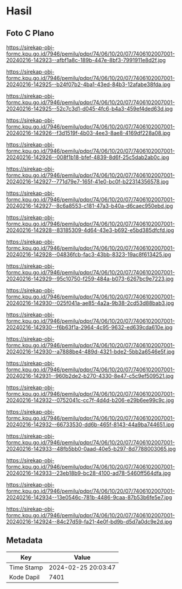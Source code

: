 # Hasil

## Foto C Plano

https://sirekap-obj-formc.kpu.go.id/7946/pemilu/pdpr/74/06/10/20/07/7406102007001-20240216-142923--afbf1a8c-189b-447e-8bf3-7991911e8d2f.jpg

https://sirekap-obj-formc.kpu.go.id/7946/pemilu/pdpr/74/06/10/20/07/7406102007001-20240216-142925--b24f07b2-4ba1-43ed-84b3-12afabe38fda.jpg

https://sirekap-obj-formc.kpu.go.id/7946/pemilu/pdpr/74/06/10/20/07/7406102007001-20240216-142925--52c7c3d1-d045-4fc6-b4a3-459ef4ded63d.jpg

https://sirekap-obj-formc.kpu.go.id/7946/pemilu/pdpr/74/06/10/20/07/7406102007001-20240216-142926--f3d1519f-4b03-4ee3-8ae8-4169df228a08.jpg

https://sirekap-obj-formc.kpu.go.id/7946/pemilu/pdpr/74/06/10/20/07/7406102007001-20240216-142926--008f1b18-bfef-4839-8d6f-25c5dab2ab0c.jpg

https://sirekap-obj-formc.kpu.go.id/7946/pemilu/pdpr/74/06/10/20/07/7406102007001-20240216-142927--771d79e7-165f-41e0-bc0f-b22314356578.jpg

https://sirekap-obj-formc.kpu.go.id/7946/pemilu/pdpr/74/06/10/20/07/7406102007001-20240216-142927--8c6a8553-c181-47a3-b40a-d6caec950ebd.jpg

https://sirekap-obj-formc.kpu.go.id/7946/pemilu/pdpr/74/06/10/20/07/7406102007001-20240216-142928--83185309-4d64-43e3-b692-e5bd385dfcfd.jpg

https://sirekap-obj-formc.kpu.go.id/7946/pemilu/pdpr/74/06/10/20/07/7406102007001-20240216-142928--04836fcb-fac3-43bb-8323-19ac8f613425.jpg

https://sirekap-obj-formc.kpu.go.id/7946/pemilu/pdpr/74/06/10/20/07/7406102007001-20240216-142929--95c10750-f259-484a-b073-6267bc9e7223.jpg

https://sirekap-obj-formc.kpu.go.id/7946/pemilu/pdpr/74/06/10/20/07/7406102007001-20240216-142930--025f041a-ae85-4a2a-9b38-2cd53d88bab3.jpg

https://sirekap-obj-formc.kpu.go.id/7946/pemilu/pdpr/74/06/10/20/07/7406102007001-20240216-142930--f6b63f1a-2964-4c95-9632-ed639cda610e.jpg

https://sirekap-obj-formc.kpu.go.id/7946/pemilu/pdpr/74/06/10/20/07/7406102007001-20240216-142930--a7888be4-489d-4321-bde2-5bb2a6546e5f.jpg

https://sirekap-obj-formc.kpu.go.id/7946/pemilu/pdpr/74/06/10/20/07/7406102007001-20240216-142931--960b2de2-b270-4330-8e47-c5c9ef509521.jpg

https://sirekap-obj-formc.kpu.go.id/7946/pemilu/pdpr/74/06/10/20/07/7406102007001-20240216-142932--0752041c-cc7f-4d4d-b206-e29b6ee99c9c.jpg

https://sirekap-obj-formc.kpu.go.id/7946/pemilu/pdpr/74/06/10/20/07/7406102007001-20240216-142932--66733530-dd6b-465f-8143-44a9ba744651.jpg

https://sirekap-obj-formc.kpu.go.id/7946/pemilu/pdpr/74/06/10/20/07/7406102007001-20240216-142933--48fb5bb0-0aad-40e5-b297-8d7788003065.jpg

https://sirekap-obj-formc.kpu.go.id/7946/pemilu/pdpr/74/06/10/20/07/7406102007001-20240216-142933--23eb18b9-bc28-4100-ad78-5460ff564dfa.jpg

https://sirekap-obj-formc.kpu.go.id/7946/pemilu/pdpr/74/06/10/20/07/7406102007001-20240216-142934--13e0546c-781b-4486-9caa-87b53b6fe5e7.jpg

https://sirekap-obj-formc.kpu.go.id/7946/pemilu/pdpr/74/06/10/20/07/7406102007001-20240216-142924--84c27d59-fa21-4e0f-bd9b-d5d7a0dc9e2d.jpg


## Metadata

| Key        | Value               |
| ---------- | ------------------- |
| Time Stamp | 2024-02-25 20:03:47 |
| Kode Dapil | 7401                |



